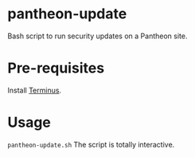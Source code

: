 # pantheon-update
Bash script to run security updates on a Pantheon site.

# Pre-requisites
Install [Terminus](https://github.com/pantheon-systems/terminus).

# Usage
`pantheon-update.sh`
The script is totally interactive.